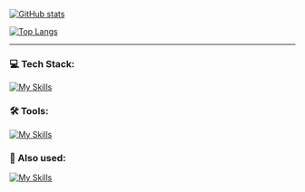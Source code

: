 [![GitHub stats](https://github-readme-stats.vercel.app/api?username=vladDotH)](https://github.com/anuraghazra/github-readme-stats)


[![Top Langs](https://github-readme-stats.vercel.app/api/top-langs/?username=vladDotH)](https://github.com/anuraghazra/github-readme-stats)

---

### 💻 Tech Stack:

[![My Skills](https://skillicons.dev/icons?i=ts,vue,nestjs,postgres,sass)](https://skillicons.dev)

### 🛠️ Tools:

[![My Skills](https://skillicons.dev/icons?i=nodejs,vite,sequelize,docker,nginx)](https://skillicons.dev)

### 🔧 Also used:

[![My Skills](https://skillicons.dev/icons?i=redis,mongodb,go,scala,kotlin,rust,py,c,cpp,java,haskell,latex&perline=6)](https://skillicons.dev)
